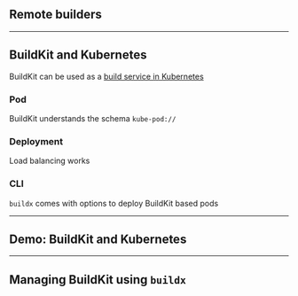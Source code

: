 <!-- .slide: id="builders" class="center" style="text-align: center; vertical-align: middle" -->

## Remote builders

---

## BuildKit and Kubernetes

BuildKit can be used as a [build service in Kubernetes](https://github.com/moby/buildkit/tree/master/examples/kubernetes)

### Pod

BuildKit understands the schema `kube-pod://`

### Deployment

Load balancing works

### CLI

`buildx` comes with options to deploy BuildKit based pods

---

## Demo: BuildKit and Kubernetes

<!-- include: manual-0.command -->

<!-- include: manual-2.command -->

<!-- include: manual-3.command -->

<!-- include: manual-4.command -->

---

## Managing BuildKit using `buildx`

<!-- include: buildx-2.command -->

<!-- include: buildx-3.command -->

<!-- include: buildx-5.command -->
